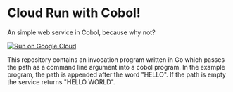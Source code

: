 # Cloud Run with Cobol!

An simple web service in Cobol, because why not?

[![Run on Google
Cloud](https://deploy.cloud.run/button.svg)](https://deploy.cloud.run)

This repository contains an invocation program written in Go which passes the
path as a command line argument into a cobol program. In the example program,
the path is appended after the word "HELLO". If the path is empty the service
returns "HELLO WORLD".

